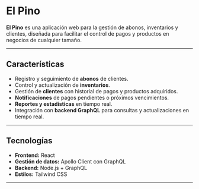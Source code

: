 # El Pino

**El Pino** es una aplicación web para la gestión de abonos, inventarios y clientes, diseñada para facilitar el control de pagos y productos en negocios de cualquier tamaño.

---

## Características

- Registro y seguimiento de **abonos** de clientes.
- Control y actualización de **inventarios**.
- Gestión de **clientes** con historial de pagos y productos adquiridos.
- **Notificaciones** de pagos pendientes o próximos vencimientos.
- **Reportes y estadísticas** en tiempo real.
- Integración con **backend GraphQL** para consultas y actualizaciones en tiempo real.

---

## Tecnologías

- **Frontend:** React
- **Gestión de datos:** Apollo Client con GraphQL
- **Backend:** Node.js + GraphQL
- **Estilos:** Tailwind CSS

---
